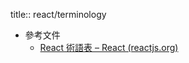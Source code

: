 title:: react/terminology

- 參考文件
	- [React 術語表 – React (reactjs.org)](https://zh-hant.reactjs.org/docs/glossary.html)